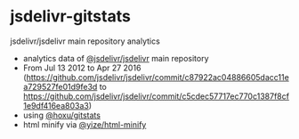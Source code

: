 # jsdelivr-gitstats
jsdelivr/jsdelivr main repository analytics

 - analytics data of [@jsdelivr/jsdelivr](https://github.com/jsdelivr/jsdelivr) main repository
  - From Jul 13 2012 to Apr 27 2016 (https://github.com/jsdelivr/jsdelivr/commit/c87922ac04886605dacc11ea729527fe01d9fe3d to https://github.com/jsdelivr/jsdelivr/commit/c5cdec57717ec770c1387f8cf1e9df416ea803a3)
 - using [@hoxu/gitstats](https://github.com/hoxu/gitstats)
 - html minify via [@yize/html-minify](https://github.com/yize/html-minify)
